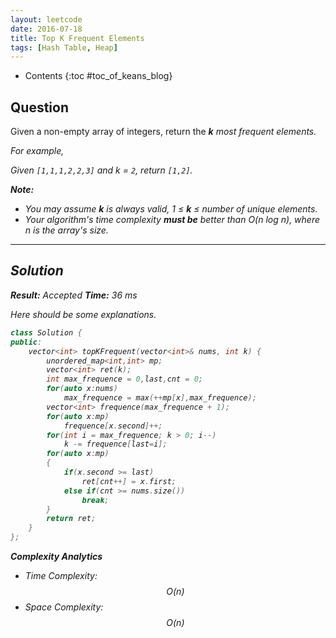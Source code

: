 ```yaml
---
layout: leetcode
date: 2016-07-18
title: Top K Frequent Elements
tags: [Hash Table, Heap]
---
```


* Contents
{:toc #toc_of_keans_blog}

## Question

Given a non-empty array of integers, return the <i><b>k</b><i> most frequent elements.

For example,

Given `[1,1,1,2,2,3]` and k = `2`, return `[1,2]`.

**Note:**

- You may assume <i><b>k</b><i> is always valid, 1 ≤ <i><b>k</b><i> ≤ number of unique elements.
- Your algorithm's time complexity **must be** better than *O(n log n)*, where *n* is the array's size.



***

## Solution

**Result:** Accepted **Time:**  36 ms

Here should be some explanations.

```cpp
class Solution {
public:
    vector<int> topKFrequent(vector<int>& nums, int k) {
        unordered_map<int,int> mp;
        vector<int> ret(k);
        int max_frequence = 0,last,cnt = 0;
        for(auto x:nums)
            max_frequence = max(++mp[x],max_frequence);
        vector<int> frequence(max_frequence + 1);
        for(auto x:mp)
            frequence[x.second]++;
        for(int i = max_frequence; k > 0; i--)
            k -= frequence[last=i];
        for(auto x:mp)
        {
            if(x.second >= last)
                ret[cnt++] = x.first;
            else if(cnt >= nums.size()) 
                break;
        }
        return ret;
    }
};
```

**Complexity Analytics**

- Time Complexity: $$O(n)$$
- Space Complexity: $$O(n)$$
